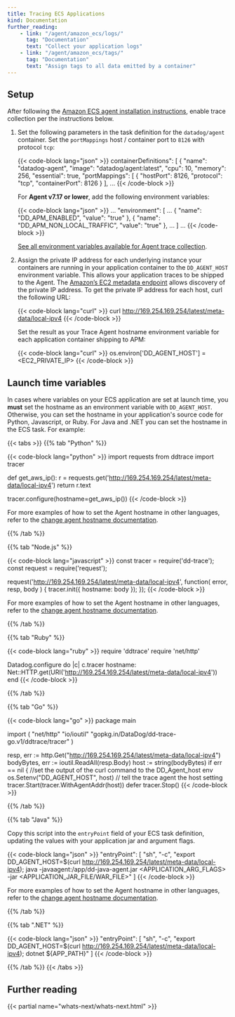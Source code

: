 ```yaml
---
title: Tracing ECS Applications
kind: Documentation
further_reading:
    - link: "/agent/amazon_ecs/logs/"
      tag: "Documentation"
      text: "Collect your application logs"
    - link: "/agent/amazon_ecs/tags/"
      tag: "Documentation"
      text: "Assign tags to all data emitted by a container"
---
```


## Setup

After following the [Amazon ECS agent installation instructions][1], enable trace collection per the instructions below.

1. Set the following parameters in the task definition for the `datadog/agent` container. Set the `portMappings` host / container port to `8126` with protocol `tcp`:

    {{< code-block lang="json" >}}
    containerDefinitions": [
    {
      "name": "datadog-agent",
      "image": "datadog/agent:latest",
      "cpu": 10,
      "memory": 256,
      "essential": true,
      "portMappings": [
        {
          "hostPort": 8126,
          "protocol": "tcp",
          "containerPort": 8126
        }
      ],
      ...
    {{< /code-block >}}

    For **Agent v7.17 or lower**, add the following environment variables:

    {{< code-block lang="json" >}}
    ...
          "environment": [
            ...
          {
            "name": "DD_APM_ENABLED",
            "value": "true"
          },
          {
            "name": "DD_APM_NON_LOCAL_TRAFFIC",
            "value": "true"
          },
          ...
          ]
    ...
    {{< /code-block >}}

    [See all environment variables available for Agent trace collection][1].

2. Assign the private IP address for each underlying instance your containers are running in your application container to the `DD_AGENT_HOST` environment variable. This allows your application traces to be shipped to the Agent. The [Amazon’s EC2 metadata endpoint][2] allows discovery of the private IP address. To get the private IP address for each host, curl the following URL:

    {{< code-block lang="curl" >}}
    curl http://169.254.169.254/latest/meta-data/local-ipv4
    {{< /code-block >}}

    Set the result as your Trace Agent hostname environment variable for each application container shipping to APM:

    {{< code-block lang="curl" >}}
    os.environ['DD_AGENT_HOST'] = <EC2_PRIVATE_IP>
    {{< /code-block >}}

## Launch time variables

In cases where variables on your ECS application are set at launch time, you **must** set the hostname as an environment variable with `DD_AGENT_HOST`. Otherwise, you can set the hostname in your application's source code for Python, Javascript, or Ruby. For Java and .NET you can set the hostname in the ECS task. For example:

{{< tabs >}}
{{% tab "Python" %}}

{{< code-block lang="python" >}}
import requests
from ddtrace import tracer


def get_aws_ip():
  r = requests.get('http://169.254.169.254/latest/meta-data/local-ipv4')
  return r.text

tracer.configure(hostname=get_aws_ip())
{{< /code-block >}}

For more examples of how to set the Agent hostname in other languages, refer to the [change agent hostname documentation][1].


[1]: https://docs.datadoghq.com/tracing/setup/python/#change-agent-hostname
{{% /tab %}}

{{% tab "Node.js" %}}

{{< code-block lang="javascript" >}}
const tracer = require('dd-trace');
const request = require('request');

request('http://169.254.169.254/latest/meta-data/local-ipv4', function(
    error,
    resp,
    body
) {
    tracer.init({ hostname: body });
});
{{< /code-block >}}

For more examples of how to set the Agent hostname in other languages, refer to the [change agent hostname documentation][1].

[1]: https://docs.datadoghq.com/tracing/setup/nodejs/#change-agent-hostname
{{% /tab %}}

{{% tab "Ruby" %}}

{{< code-block lang="ruby" >}}
require 'ddtrace'
require 'net/http'

Datadog.configure do |c|
  c.tracer hostname: Net::HTTP.get(URI('http://169.254.169.254/latest/meta-data/local-ipv4'))
end
{{< /code-block >}}

{{% /tab %}}

{{% tab "Go" %}}

{{< code-block lang="go" >}}
package main

import (
    "net/http"
    "io/ioutil"
    "gopkg.in/DataDog/dd-trace-go.v1/ddtrace/tracer"
)

resp, err := http.Get("http://169.254.169.254/latest/meta-data/local-ipv4")
        bodyBytes, err := ioutil.ReadAll(resp.Body)
        host := string(bodyBytes)
  if err == nil {
        //set the output of the curl command to the DD_Agent_host env
        os.Setenv("DD_AGENT_HOST", host)
        // tell the trace agent the host setting
        tracer.Start(tracer.WithAgentAddr(host))
        defer tracer.Stop()
{{< /code-block >}}

{{% /tab %}}

{{% tab "Java" %}}

Copy this script into the `entryPoint` field of your ECS task definition, updating the values with your application jar and argument flags.

{{< code-block lang="json" >}}
"entryPoint": [
  "sh",
  "-c",
  "export DD_AGENT_HOST=$(curl http://169.254.169.254/latest/meta-data/local-ipv4); java -javaagent:/app/dd-java-agent.jar <APPLICATION_ARG_FLAGS> -jar <APPLICATION_JAR_FILE/WAR_FILE>"
]
{{< /code-block >}}

For more examples of how to set the Agent hostname in other languages, refer to the [change agent hostname documentation][1].

[1]: https://docs.datadoghq.com/tracing/setup/java/#change-agent-hostname
{{% /tab %}}

{{% tab ".NET" %}}

{{< code-block lang="json" >}}
"entryPoint": [
  "sh",
  "-c",
  "export DD_AGENT_HOST=$(curl http://169.254.169.254/latest/meta-data/local-ipv4); dotnet ${APP_PATH}"
]
{{< /code-block >}}

{{% /tab %}}
{{< /tabs >}}

## Further reading

{{< partial name="whats-next/whats-next.html" >}}

[1]: /agent/docker/apm/#docker-apm-agent-environment-variables
[2]: https://docs.aws.amazon.com/AWSEC2/latest/UserGuide/ec2-instance-metadata.html
